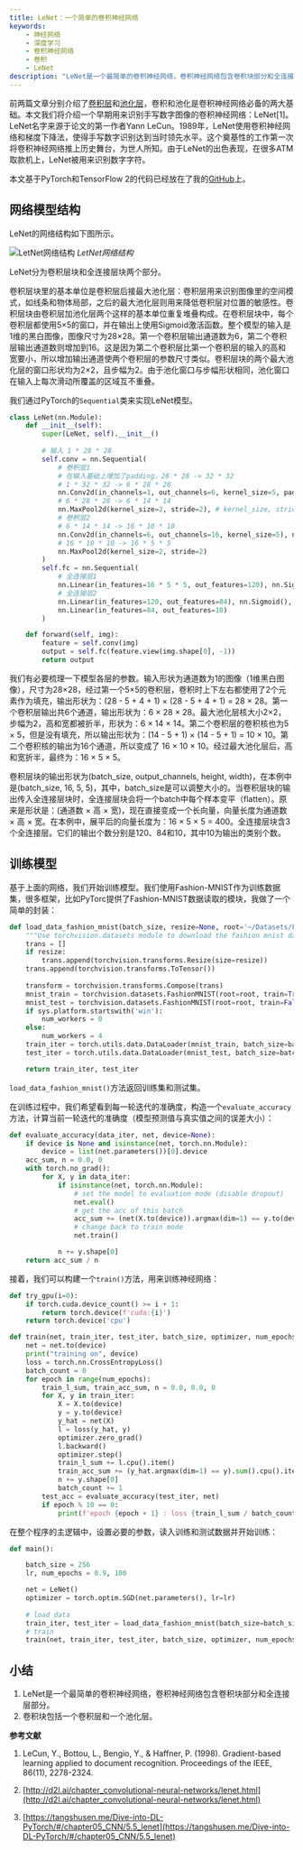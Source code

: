 ```yaml
---
title: LeNet：一个简单的卷积神经网络
keywords: 
    - 神经网络
    - 深度学习
    - 卷积神经网络
    - 卷积
    - LeNet
description: "LeNet是一个最简单的卷积神经网络，卷积神经网络包含卷积块部分和全连接层部分。卷积块包括一个卷积层和一个池化层。"
---
```


前两篇文章分别介绍了[卷积层](./two-dimension-convolution-layer.md)和[池化层](./pooling.md)，卷积和池化是卷积神经网络必备的两大基础。本文我们将介绍一个早期用来识别手写数字图像的卷积神经网络：LeNet[1]。LeNet名字来源于论文的第一作者Yann LeCun。1989年，LeNet使用卷积神经网络和梯度下降法，使得手写数字识别达到当时领先水平。这个奠基性的工作第一次将卷积神经网络推上历史舞台，为世人所知。由于LeNet的出色表现，在很多ATM取款机上，LeNet被用来识别数字字符。

本文基于PyTorch和TensorFlow 2的代码已经放在了我的[GitHub](https://github.com/luweizheng/machine-learning-notes/tree/master/neural-network/cnn)上。

## 网络模型结构

LeNet的网络结构如下图所示。

![LetNet网络结构](http://aixingqiu-1258949597.cos.ap-beijing.myqcloud.com/2020-11-23-075905.png)
*LetNet网络结构*

LeNet分为卷积层块和全连接层块两个部分。

卷积层块里的基本单位是卷积层后接最大池化层：卷积层用来识别图像里的空间模式，如线条和物体局部，之后的最大池化层则用来降低卷积层对位置的敏感性。卷积层块由卷积层加池化层两个这样的基本单位重复堆叠构成。在卷积层块中，每个卷积层都使用5×5的窗口，并在输出上使用Sigmoid激活函数。整个模型的输入是1维的黑白图像，图像尺寸为28×28。第一个卷积层输出通道数为6，第二个卷积层输出通道数则增加到16。这是因为第二个卷积层比第一个卷积层的输入的高和宽要小，所以增加输出通道使两个卷积层的参数尺寸类似。卷积层块的两个最大池化层的窗口形状均为2×2，且步幅为2。由于池化窗口与步幅形状相同，池化窗口在输入上每次滑动所覆盖的区域互不重叠。

我们通过PyTorch的`Sequential`类来实现LeNet模型。

```python
class LeNet(nn.Module):
    def __init__(self):
        super(LeNet, self).__init__()
        
        # 输入 1 * 28 * 28
        self.conv = nn.Sequential(
            # 卷积层1
            # 在输入基础上增加了padding，28 * 28 -> 32 * 32
            # 1 * 32 * 32 -> 6 * 28 * 28
            nn.Conv2d(in_channels=1, out_channels=6, kernel_size=5, padding=2), nn.Sigmoid(),
            # 6 * 28 * 28 -> 6 * 14 * 14
            nn.MaxPool2d(kernel_size=2, stride=2), # kernel_size, stride
            # 卷积层2
            # 6 * 14 * 14 -> 16 * 10 * 10 
            nn.Conv2d(in_channels=6, out_channels=16, kernel_size=5), nn.Sigmoid(),
            # 16 * 10 * 10 -> 16 * 5 * 5
            nn.MaxPool2d(kernel_size=2, stride=2)
        )
        self.fc = nn.Sequential(
            # 全连接层1
            nn.Linear(in_features=16 * 5 * 5, out_features=120), nn.Sigmoid(),
            # 全连接层2
            nn.Linear(in_features=120, out_features=84), nn.Sigmoid(),
            nn.Linear(in_features=84, out_features=10)
        )

    def forward(self, img):
        feature = self.conv(img)
        output = self.fc(feature.view(img.shape[0], -1))
        return output
```

我们有必要梳理一下模型各层的参数。输入形状为通道数为1的图像（1维黑白图像），尺寸为28×28，经过第一个5×5的卷积层，卷积时上下左右都使用了2个元素作为填充，输出形状为：(28 - 5 + 4 + 1) × (28 - 5 + 4 + 1) = 28 × 28。第一个卷积层输出共6个通道，输出形状为：6 × 28 × 28。最大池化层核大小2×2，步幅为2，高和宽都被折半，形状为：6 × 14 × 14。第二个卷积层的卷积核也为5 × 5，但是没有填充，所以输出形状为：(14 - 5 + 1) × (14 - 5 + 1) = 10 × 10。第二个卷积核的输出为16个通道，所以变成了 16 × 10 × 10。经过最大池化层后，高和宽折半，最终为：16 × 5 × 5。

卷积层块的输出形状为(batch_size, output_channels, height, width)，在本例中是(batch_size, 16, 5, 5)，其中，batch_size是可以调整大小的。当卷积层块的输出传入全连接层块时，全连接层块会将一个batch中每个样本变平（flatten）。原来是形状是：(通道数 × 高 × 宽)，现在直接变成一个长向量，向量长度为通道数 × 高 × 宽。在本例中，展平后的向量长度为：16 × 5 × 5 = 400。全连接层块含3个全连接层。它们的输出个数分别是120、84和10，其中10为输出的类别个数。

## 训练模型

基于上面的网络，我们开始训练模型。我们使用Fashion-MNIST作为训练数据集，很多框架，比如PyTorc提供了Fashion-MNIST数据读取的模块，我做了一个简单的封装：

```python
def load_data_fashion_mnist(batch_size, resize=None, root='~/Datasets/FashionMNIST'):
    """Use torchvision.datasets module to download the fashion mnist dataset and then load into memory."""
    trans = []
    if resize:
        trans.append(torchvision.transforms.Resize(size=resize))
    trans.append(torchvision.transforms.ToTensor())
    
    transform = torchvision.transforms.Compose(trans)
    mnist_train = torchvision.datasets.FashionMNIST(root=root, train=True, download=True, transform=transform)
    mnist_test = torchvision.datasets.FashionMNIST(root=root, train=False, download=True, transform=transform)
    if sys.platform.startswith('win'):
        num_workers = 0  
    else:
        num_workers = 4
    train_iter = torch.utils.data.DataLoader(mnist_train, batch_size=batch_size, shuffle=True, num_workers=num_workers)
    test_iter = torch.utils.data.DataLoader(mnist_test, batch_size=batch_size, shuffle=False, num_workers=num_workers)

    return train_iter, test_iter
```

`load_data_fashion_mnist()`方法返回训练集和测试集。

在训练过程中，我们希望看到每一轮迭代的准确度，构造一个`evaluate_accuracy`方法，计算当前一轮迭代的准确度（模型预测值与真实值之间的误差大小）：

```python
def evaluate_accuracy(data_iter, net, device=None):
    if device is None and isinstance(net, torch.nn.Module):
        device = list(net.parameters())[0].device
    acc_sum, n = 0.0, 0
    with torch.no_grad():
        for X, y in data_iter:
            if isinstance(net, torch.nn.Module):
                # set the model to evaluation mode (disable dropout)
                net.eval() 
                # get the acc of this batch
                acc_sum += (net(X.to(device)).argmax(dim=1) == y.to(device)).float().sum().cpu().item()
                # change back to train mode
                net.train() 

            n += y.shape[0]
    return acc_sum / n
```

接着，我们可以构建一个`train()`方法，用来训练神经网络：

```python
def try_gpu(i=0):
    if torch.cuda.device_count() >= i + 1:
        return torch.device(f'cuda:{i}')
    return torch.device('cpu')

def train(net, train_iter, test_iter, batch_size, optimizer, num_epochs, device=try_gpu()):
    net = net.to(device)
    print("training on", device)
    loss = torch.nn.CrossEntropyLoss()
    batch_count = 0
    for epoch in range(num_epochs):
        train_l_sum, train_acc_sum, n = 0.0, 0.0, 0
        for X, y in train_iter:
            X = X.to(device)
            y = y.to(device)
            y_hat = net(X)
            l = loss(y_hat, y)
            optimizer.zero_grad()
            l.backward()
            optimizer.step()
            train_l_sum += l.cpu().item()
            train_acc_sum += (y_hat.argmax(dim=1) == y).sum().cpu().item()
            n += y.shape[0]
            batch_count += 1
        test_acc = evaluate_accuracy(test_iter, net)
        if epoch % 10 == 0:
            print(f'epoch {epoch + 1} : loss {train_l_sum / batch_count:.3f}, train acc {train_acc_sum / n:.3f}, test acc {test_acc:.3f}')
```

在整个程序的主逻辑中，设置必要的参数，读入训练和测试数据并开始训练：

```python
def main():

    batch_size = 256
    lr, num_epochs = 0.9, 100

    net = LeNet()
    optimizer = torch.optim.SGD(net.parameters(), lr=lr)
    
    # load data
    train_iter, test_iter = load_data_fashion_mnist(batch_size=batch_size)
    # train
    train(net, train_iter, test_iter, batch_size, optimizer, num_epochs)
```

## 小结

1. LeNet是一个最简单的卷积神经网络，卷积神经网络包含卷积块部分和全连接层部分。
2. 卷积块包括一个卷积层和一个池化层。

**参考文献**

1. LeCun, Y., Bottou, L., Bengio, Y., & Haffner, P. (1998). Gradient-based learning applied to document recognition. Proceedings of the IEEE, 86(11), 2278-2324.

2. [http://d2l.ai/chapter_convolutional-neural-networks/lenet.html](http://d2l.ai/chapter_convolutional-neural-networks/lenet.html)

3. [https://tangshusen.me/Dive-into-DL-PyTorch/#/chapter05_CNN/5.5_lenet](https://tangshusen.me/Dive-into-DL-PyTorch/#/chapter05_CNN/5.5_lenet)